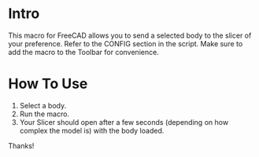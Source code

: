 # Intro
This macro for FreeCAD allows you to send a selected body to the slicer of your preference. Refer to the CONFIG section in the script.
Make sure to add the macro to the Toolbar for convenience.

# How To Use
1. Select a body.
2. Run the macro.
3. Your Slicer should open after a few seconds (depending on how complex the model is) with the body loaded.

Thanks!
